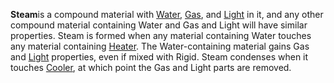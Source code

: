 **Steam**is a compound material with [Water](/Water.md "Water"), [Gas](/Gas.md "Gas"), and [Light](/Light.md "Light") in it, and any other compound material containing Water and Gas and Light will have similar properties. Steam is formed when any material containing Water touches any material containing [Heater](/Heater.md "Heater"). The Water-containing material gains Gas and [Light](/Light.md "Light") properties, even if mixed with Rigid. Steam condenses when it touches [Cooler](/Cooler.md "Cooler"), at which point the Gas and Light parts are removed.
